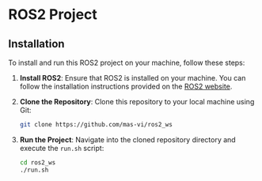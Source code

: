 # ROS2 Project

## Installation

To install and run this ROS2 project on your machine, follow these steps:

1. **Install ROS2**: Ensure that ROS2 is installed on your machine. You can follow the installation instructions provided on the [ROS2 website](https://index.ros.org/doc/ros2/Installation/).

2. **Clone the Repository**: Clone this repository to your local machine using Git:

    ```bash
    git clone https://github.com/mas-vi/ros2_ws
    ```

3. **Run the Project**: Navigate into the cloned repository directory and execute the `run.sh` script:

    ```bash
    cd ros2_ws
    ./run.sh
    ```